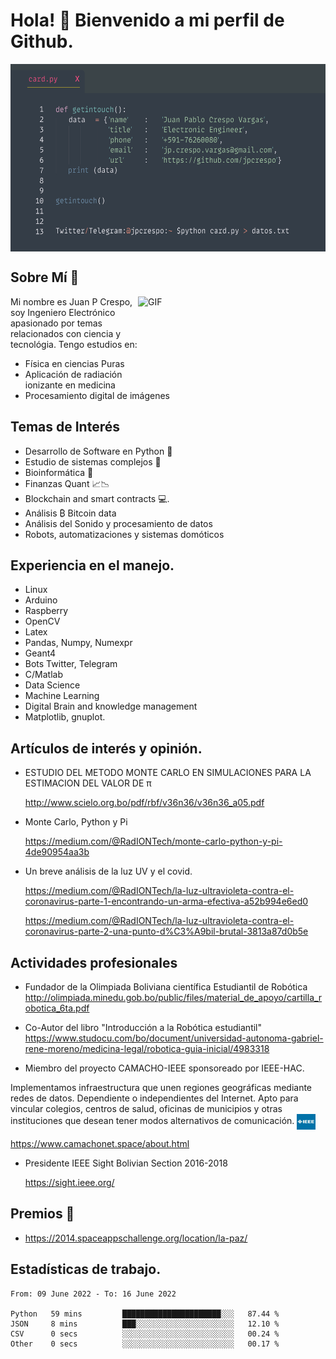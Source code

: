 
# Hola! 👋 Bienvenido a mi perfil de Github.

<img align="center" alt="GIF" src="./images/card.png" width="600" height="300" />



## Sobre Mí 📖

<img align="right" alt="GIF" src="./images/jpy.gif" width="300" height="150" />

Mi nombre es Juan P Crespo, soy Ingeniero Electrónico apasionado por temas relacionados con ciencia y tecnológia. Tengo estudios en:

- Física en ciencias Puras
- Aplicación de radiación ionizante en medicina
- Procesamiento digital de imágenes


## Temas de Interés

- Desarrollo de Software en Python 🐍
- Estudio de sistemas complejos 🦋
- Bioinformática 🧬
- Finanzas Quant 📈📉
- Blockchain and smart contracts 💻.
- Análisis ₿ Bitcoin data
- Análisis del Sonido y procesamiento de datos
- Robots, automatizaciones y sistemas domóticos

## Experiencia en el manejo.

- Linux
- Arduino
- Raspberry
- OpenCV
- Latex
- Pandas, Numpy, Numexpr
- Geant4 
- Bots Twitter, Telegram
- C/Matlab
- Data Science
- Machine Learning
- Digital Brain and knowledge management 
- Matplotlib, gnuplot. 

## Artículos de interés y opinión.

- ESTUDIO DEL METODO MONTE CARLO EN SIMULACIONES PARA LA ESTIMACION DEL VALOR DE π
    
     http://www.scielo.org.bo/pdf/rbf/v36n36/v36n36_a05.pdf

-  Monte Carlo, Python y Pi

   https://medium.com/@RadIONTech/monte-carlo-python-y-pi-4de90954aa3b

- Un breve análisis de la luz UV y el covid.

    https://medium.com/@RadIONTech/la-luz-ultravioleta-contra-el-coronavirus-parte-1-encontrando-un-arma-efectiva-a52b994e6ed0

    https://medium.com/@RadIONTech/la-luz-ultravioleta-contra-el-coronavirus-parte-2-una-punto-d%C3%A9bil-brutal-3813a87d0b5e




## Actividades profesionales

- Fundador de la Olimpiada Boliviana científica Estudiantil de Robótica
http://olimpiada.minedu.gob.bo/public/files/material_de_apoyo/cartilla_robotica_6ta.pdf

- Co-Autor del libro "Introducción a la Robótica estudiantil"
https://www.studocu.com/bo/document/universidad-autonoma-gabriel-rene-moreno/medicina-legal/robotica-guia-inicial/4983318

- Miembro del proyecto CAMACHO-IEEE sponsoreado por IEEE-HAC.

Implementamos infraestructura que unen regiones geográficas mediante redes de datos. Dependiente o independientes del Internet. Apto para vincular colegios, centros de salud, oficinas de municipios y otras instituciones que desean tener modos alternativos de comunicación.
 <img align="center" alt="jpg" src="./images/ieee.jpg" width="30" height="25" />
 
  https://www.camachonet.space/about.html


- Presidente IEEE Sight Bolivian Section 2016-2018

  https://sight.ieee.org/


## Premios 🏅

- https://2014.spaceappschallenge.org/location/la-paz/



## Estadísticas de trabajo.

<!--START_SECTION:waka-->

```text
From: 09 June 2022 - To: 16 June 2022

Python   59 mins         ██████████████████████░░░   87.44 %
JSON     8 mins          ███░░░░░░░░░░░░░░░░░░░░░░   12.10 %
CSV      0 secs          ░░░░░░░░░░░░░░░░░░░░░░░░░   00.24 %
Other    0 secs          ░░░░░░░░░░░░░░░░░░░░░░░░░   00.17 %
```

<!--END_SECTION:waka-->
